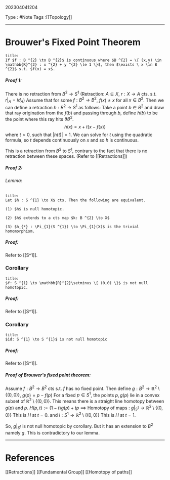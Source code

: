 202304041204

Type : #Note
Tags :[[Topology]]

---
# Brouwer's Fixed Point Theorem
```ad-note
title:
If $f : B ^{2} \to B ^{2}$ is continuous where $B ^{2} = \{ (x,y) \in \mathbb{R}^{2} : x ^{2} + y ^{2} \le 1 \}$, then $\exists \ x \in B ^{2}$ s.t. $f(x) = x$.
```
##### Proof 1:
There is no retraction from $B ^{2} \to S ^{1}$ (Retraction: $A \subseteq X$, $r : X \to A$ cts. s.t. $r |_{A} = id_{A}$)
Assume that for some $f : B^{2} \to B^{2}$, $f(x) \neq x$ for all $x \in B^{2}$. Then we can define a retraction $h : B^{2} \to S ^{1}$ as follows:
Take a point $b \in B ^{2}$ and draw that ray origination from the $f(b)$ and passing through $b$, define $h(b)$ to be the point where this ray hits $\partial B^{2}$.
$$
h(x) = x + t(x-f(x)) 
$$
where $t > 0$, such that $|h(t)| = 1$.
We can solve for $t$ using the quadratic formula, so $t$ depends continuously on $x$  and so $h$ is continuous.

This is a retraction from $B^{2}$ to $S ^{1}$, contrary to the fact that there is no retraction between these spaces.
(Refer to [[Retractions]])


##### Proof 2:
###### Lemma:
```ad-note
title:
Let $h : S ^{1} \to X$ cts. Then the following are equivalent.

(1) $h$ is null homotopic.

(2) $h$ extends to a cts map $k: B ^{2} \to X$

(3) $h_{*} : \Pi_{1}(S ^{1}) \to \Pi_{1}(X)$ is the trivial homomorphism.
```
##### Proof:
Refer to [[S^1]].

### Corollary 
```ad-note
title:
$f: S ^{1} \to \mathbb{R}^{2}\setminus \{ (0,0) \}$ is not null homotopic.
```
##### Proof:
Refer to [[S^1]].

### Corollary
```ad-note
title:
$id: S ^{1} \to S ^{1}$ is not null homotopic
```
##### Proof:
Refer to [[S^1]].

##### Proof of Brouwer's fixed point theorem:
Assume $f: B ^{2} \to B ^{2}$ cts s.t. $f$ has no fixed point.
Then define $g : B ^{2} \to \mathbb{R}^{2} \setminus \{ (0,0) \}$, $g(p) = p-f(p)$
For a fixed $p \in S ^{1}$, the points $p, g(p)$ lie in a convex subset of $\mathbb{R}^{2} \setminus \{ (0,0) \}$.
This means there is a straight line homotopy between $g(p)$ and $p$.
$H(p,t) := (1-t)g(p) + tp$
$\implies$ Homotopy of maps : $g|_{S ^{1}} \to \mathbb{R}^{2} \setminus \{ (0,0) \}$
This is $H$ at $t = 0$.
and $i : S ^{1} \to \mathbb{R}^{2}\setminus \{ (0,0) \}$
This is $H$ at $t=1$.

So, $g|_{S ^{1}}$ is not null homotopic by corollary.
But it has an extension to $B ^{2}$ namely $g.$
This is contradictory to our lemma.

---
# References
[[Retractions]]
[[Fundamental Group]]
[[Homotopy of paths]]
